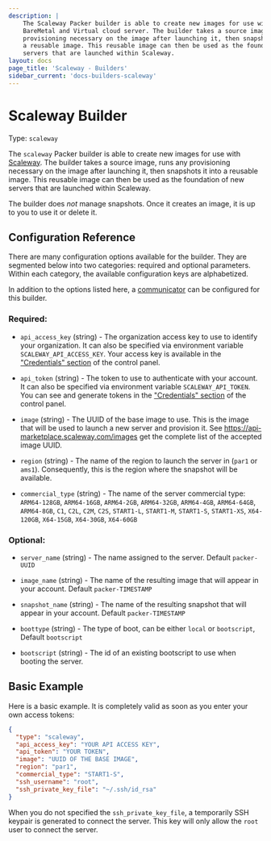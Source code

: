 ```yaml
---
description: |
    The Scaleway Packer builder is able to create new images for use with Scaleway
    BareMetal and Virtual cloud server. The builder takes a source image, runs any
    provisioning necessary on the image after launching it, then snapshots it into
    a reusable image. This reusable image can then be used as the foundation of new
    servers that are launched within Scaleway.
layout: docs
page_title: 'Scaleway - Builders'
sidebar_current: 'docs-builders-scaleway'
---
```


# Scaleway Builder

Type: `scaleway`

The `scaleway` Packer builder is able to create new images for use with
[Scaleway](https://www.scaleway.com). The builder takes a source image, runs
any provisioning necessary on the image after launching it, then snapshots it
into a reusable image. This reusable image can then be used as the foundation
of new servers that are launched within Scaleway.

The builder does *not* manage snapshots. Once it creates an image, it is up to
you to use it or delete it.

## Configuration Reference

There are many configuration options available for the builder. They are
segmented below into two categories: required and optional parameters. Within
each category, the available configuration keys are alphabetized.

In addition to the options listed here, a
[communicator](/docs/templates/communicator.html) can be configured for this
builder.

### Required:

-   `api_access_key` (string) - The organization access key to use to identify
    your organization. It can also be specified via environment variable
    `SCALEWAY_API_ACCESS_KEY`. Your access key is available in the
    ["Credentials" section](https://cloud.scaleway.com/#/credentials) of the
    control panel.

-   `api_token` (string) - The token to use to authenticate with your account.
    It can also be specified via environment variable `SCALEWAY_API_TOKEN`. You
    can see and generate tokens in the ["Credentials"
    section](https://cloud.scaleway.com/#/credentials) of the control panel.

-   `image` (string) - The UUID of the base image to use. This is the image
    that will be used to launch a new server and provision it. See
    <https://api-marketplace.scaleway.com/images> get the complete list of the
    accepted image UUID.

-   `region` (string) - The name of the region to launch the server in (`par1`
    or `ams1`). Consequently, this is the region where the snapshot will be
    available.

-   `commercial_type` (string) - The name of the server commercial type:
    `ARM64-128GB`, `ARM64-16GB`, `ARM64-2GB`, `ARM64-32GB`, `ARM64-4GB`,
    `ARM64-64GB`, `ARM64-8GB`, `C1`, `C2L`, `C2M`, `C2S`, `START1-L`,
    `START1-M`, `START1-S`, `START1-XS`, `X64-120GB`, `X64-15GB`, `X64-30GB`,
    `X64-60GB`

### Optional:

-   `server_name` (string) - The name assigned to the server. Default
    `packer-UUID`

-   `image_name` (string) - The name of the resulting image that will appear in
    your account. Default `packer-TIMESTAMP`

-   `snapshot_name` (string) - The name of the resulting snapshot that will
    appear in your account. Default `packer-TIMESTAMP`

-   `boottype` (string) - The type of boot, can be either `local` or
    `bootscript`, Default `bootscript`

-   `bootscript` (string) - The id of an existing bootscript to use when
    booting the server.

## Basic Example

Here is a basic example. It is completely valid as soon as you enter your own
access tokens:

``` json
{
  "type": "scaleway",
  "api_access_key": "YOUR API ACCESS KEY",
  "api_token": "YOUR TOKEN",
  "image": "UUID OF THE BASE IMAGE",
  "region": "par1",
  "commercial_type": "START1-S",
  "ssh_username": "root",
  "ssh_private_key_file": "~/.ssh/id_rsa"
}
```

When you do not specified the `ssh_private_key_file`, a temporarily SSH keypair
is generated to connect the server. This key will only allow the `root` user to
connect the server.
